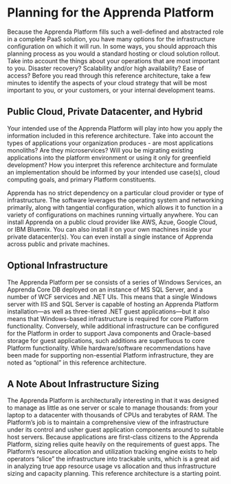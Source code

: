 # Planning for the Apprenda Platform
Because the Apprenda Platform fills such a well-defined and abstracted role in a complete PaaS solution, you have many options for the infrastructure configuration on which it will run.  In some ways, you should approach this planning process as you would a standard hosting or cloud solution rollout.  Take into account the things about your operations that are most important to you.  Disaster recovery?  Scalability and/or high availability? Ease of access?  Before you read through this reference architecture, take a few minutes to identify the aspects of your cloud strategy that will be most important to you, or your customers, or your internal development teams.

## Public Cloud, Private Datacenter, and Hybrid
Your intended use of the Apprenda Platform will play into how you apply the information included in this reference architecture.  Take into account the types of applications your organization produces - are most applications monoliths?  Are they microservices?  Will you be migrating existing applications into the platform environment or using it only for greenfield development?  How you interpret this reference architecture and formulate an implementation should be informed by your intended use case(s), cloud computing goals, and primary Platform constituents.

Apprenda has no strict dependency on a particular cloud provider or type of infrastructure.  The software leverages the operating system and networking primarily, along with tangential configuration, which allows it to function in a variety of configurations on machines running virtually anywhere.  You can install Apprenda on a public cloud provider like AWS, Azue, Google Cloud, or IBM Bluemix.  You can also install it on your own machines inside your private datacenter(s).  You can even install a single instance of Apprenda across public and private machines.

## Optional Infrastructure
The Apprenda Platform per se consists of a series of Windows Services, an Apprenda Core DB deployed on an instance of MS SQL Server, and a number of WCF services and .NET UIs.  This means that a single Windows server with IIS and SQL Server is capable of hosting an Apprenda Platform installation—as well as three-tiered .NET guest applications—but it also means that Windows-based infrastructure is required for core Platform functionality.  Conversely, while additional infrastructure can be configured for the Platform in order to support Java components and Oracle-based storage for guest applications, such additions are superfluous to core Platform functionality.  While hardware/software recommendations have been made for supporting non-essential Platform infrastructure, they are noted as “optional” in this reference architecture.

## A Note About Infrastructure Sizing
The Apprenda Platform is architecturally interesting in that it was designed to manage as little as one server or scale to manage thousands: from your laptop to a datacenter with thousands of CPUs and terabytes of RAM.  The Platform’s job is to maintain a comprehensive view of the infrastructure under its control and usher guest application components around to suitable host servers.  Because applications are first-class citizens to the Apprenda Platform, sizing relies quite heavily on the requirements of guest apps.  The Platform’s resource allocation and utilization tracking engine exists to help operators “slice” the infrastructure into trackable units, which is a great aid in analyzing true app resource usage vs allocation and thus infrastructure sizing and capacity planning. This reference architecture is a starting point.
